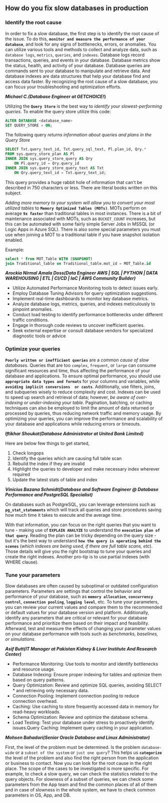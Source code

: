 ## How do you fix slow databases in production


### Identify the root cause 

In order to fix a slow database, the first step is to identify the root cause of the issue. To do this, **`monitor and measure the performance of your database`**, and look for any signs of bottlenecks, 
errors, or anomalies. You can utilize various tools and methods to collect and analyze data, such as `database logs`, `metrics`, `queries`, and `indexes`. Database logs record transactions, queries, and 
events in your database. Database metrics show the status, health, and activity of your database. Database queries are commands sent to your database to manipulate and retrieve data. And database indexes 
are data structures that help your database find and access data faster. By recognizing the root cause of a slow database, you can focus your troubleshooting and optimization efforts.


**_Michael C.(Database Engineer at GETCHOICE!_)**

Utilizing the **`Query Store`** is the best way to _identify your slowest-performing queries_. 
To enable the query store utilize this code: 

```sql
ALTER DATABASE <database_name>
SET QUERY_STORE = ON;
```
The following query _returns information about queries and plans in the Query Store_

```sql
SELECT Txt.query_text_id, Txt.query_sql_text, Pl.plan_id, Qry.*
FROM sys.query_store_plan AS Pl
INNER JOIN sys.query_store_query AS Qry
    ON Pl.query_id = Qry.query_id
INNER JOIN sys.query_store_query_text AS Txt
    ON Qry.query_text_id = Txt.query_text_id;
```
This query provides a huge rabbit hole of information that can't be described in 750 characters or less. There are literal books written on this subject.



_Adding more memory to your system will allow you to convert your most utilized tables_ to **`Memory Optimized Tables (MOTs)`**. MOTs perform on average **`9x faster`** than traditional tables in most instances. 
There is a bit of maintenance associated with MOTs, such as `BUCKET_COUNT` increases, but this can be automated with some fairly simple Server Jobs in MSSQL (or Logic Apps in Azure SQL). There is also some special parameters you must use when joining a MOT to a traditional table if you have snapshot isolation enabled. 

Example:

```sql
select * from MOT_Table WITH (SNAPSHOT)
join Traditional_table on Traditional_table.mot_id = MOT_Table.id
```


**_Arockia Nirmal Amala Doss(Data Engineer AWS | SQL | PYTHON | DATA WAREHOUSING | ETL | CI/CD | IaC | AWS Community Builder)_**

- Utilize Automated Performance Monitoring tools to detect issues early.
- Employ Database Tuning Advisors for query optimization suggestions.
- Implement real-time dashboards to monitor key database metrics.
- Analyze database logs, metrics, queries, and indexes meticulously to pinpoint anomalies.
- Conduct load testing to identify performance bottlenecks under different traffic conditions.
- Engage in thorough code reviews to uncover inefficient queries.
- Seek external expertise or consult database vendors for specialized diagnostic tools or advice

### Optimize your queries

**`Poorly written or inefficient queries`** are a _common cause of slow databases_. Queries that are too `complex`, `frequent`, or `large` can consume significant resources and time, thus affecting the 
performance of your database and applications. To ensure optimal performance, you should use **`appropriate data types and formats`** for your columns and variables, while **`avoiding implicit conversions 
or casts`**. Additionally, use filters, joins, and subqueries wisely to reduce complexity and cost. Indexes can be used to speed up search and retrieval of data; however, _be aware of over-indexing or 
under-indexing your table_. Pagination, batching, or caching techniques can also be employed to limit the amount of data returned or processed by queries, thus reducing network traffic and memory usage. 
By optimizing your queries, you can improve the performance and scalability of your database and applications while reducing errors or timeouts.


**_Iftikhar Shoukat(Database Administrator at United Bank Limited)_**

Here are below few things to get started,

1. Check longops
2. Identify the queries which are causing full table scan
3. Rebuild the index if they are invalid
4. Highlight the queries to developer and make necessary index wherever required 
5. Update the latest stats of table and index


**_Vinícius Bazana Schmidt(Database and Software Engineer @ Database Performance and PostgreSQL Specialist)_**

On databases such as PostgreSQL, you can leverage extensions such as **`pg_stat_statements`** which will track all queries and store procedures saving how much time it takes to execute and the average time. 

With that information, you can focus on the right queries that you want to tune - making use of **`EXPLAIN ANALYZE`** to understand the **`execution plan of that query`**. Reading the plan can be tricky 
depending on the query size - but it's the best way to understand **`how the query is operating behind the scenes`** (_which indexes are being used, if there are full table scans, etc_). 
Those details will give you the right bootstrap to tune your queries and create the right indexes. Another pro-tip is to use partial indexes (with WHERE clause).

### Tune your parameters

Slow databases are often caused by suboptimal or outdated configuration parameters. Parameters are settings that control the behavior and performance of your database, such as **`memory allocation`**, 
**`concurrency control`**, **`connection pooling`**, **`logging level`**, etc. To tune your parameters, you can review your current values and compare them to the recommended or default values for your database version 
and platform. Additionally, identify any parameters that are critical or relevant for your database performance and prioritize them based on their impact and feasibility. Afterward, test and measure the 
effects of changing your parameter values on your database performance with tools such as _benchmarks, baselines, or simulations_. 


**_Asif Butt(IT Manager at Pakistan Kidney & Liver Institute And Research Center)_**

- Performance Monitoring: Use tools to monitor and identify bottlenecks and resource usage.
- Database Indexing: Ensure proper indexing for tables and optimize them based on query patterns.
- Query Optimization: Review and optimize SQL queries, avoiding SELECT * and retrieving only necessary data.
- Connection Pooling: Implement connection pooling to reduce connection overhead.
- Caching: Use caching to store frequently accessed data in memory for read-heavy workloads.
- Schema Optimization: Review and optimize the database schema.
- Load Testing: Test your database under stress to proactively identify issues.Query Caching: Implement query caching in your application.


**_Mohsen Bahadori(Senior Oracle Database and Linux Administrator)_**



First, the level of the problem must be determined. Is the problem `database-wide` or a `subset of the system` or `just one query`? This helps us **`categorize`** the level of the problem and also find the 
right person from the application or business to contact. Now you can look for the root cause in the right place. The scope of the cases to be investigated is more specific. For example, to check a slow 
query, we can check the statistics related to the query objects. For slowness of a subset of queries, we can check some parameters from the App team and find the common places of all of them and in case of 
slowness in the whole system, we have to check common parameters in OS, App, and DB.

